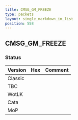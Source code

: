 ```yaml
---
title: CMSG_GM_FREEZE
type: packets
layout: single_markdown_in_list
position: 558
---
```


## CMSG_GM_FREEZE

### Status

Version    | Hex        | Comment
---------- | ---------- | ---------- 
Classic    |            |
TBC        |            |
WotLK      |            |
Cata       |            |
MoP        |            |